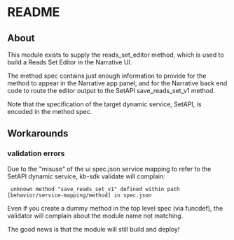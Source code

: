 # README

## About

This module exists to supply the reads_set_editor method, which is used to build a Reads Set Editor in the Narrative UI.

The method spec contains just enough information to provide for the method to appear in the Narrative app panel, and for the Narrative back end code to route the editor output to the SetAPI save_reads_set_v1 method.

Note that the specification of the target dynamic service, SetAPI, is encoded in the method spec.


## Workarounds


### validation errors

Due to the "misuse" of the ui spec.json service mapping to refer to the SetAPI dynamic service, kb-sdk validate will complain:

```
 unknown method "save_reads_set_v1" defined within path [behavior/service-mapping/method] in spec.json
```

Even if you create a dummy method in the top level spec (via funcdef), the validator will complain about the module name not matching.

The good news is that the module will still build and deploy!